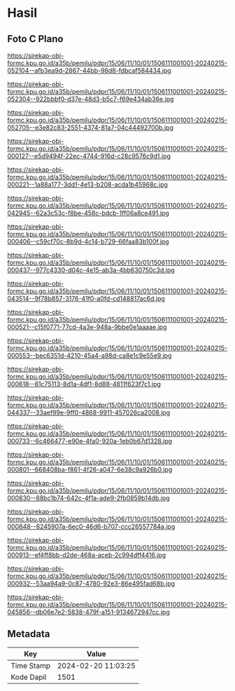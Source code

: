 # Hasil

## Foto C Plano

https://sirekap-obj-formc.kpu.go.id/a35b/pemilu/pdpr/15/06/11/10/01/1506111001001-20240215-052104--afb3ea9d-2867-44bb-98d8-fdbcaf584434.jpg

https://sirekap-obj-formc.kpu.go.id/a35b/pemilu/pdpr/15/06/11/10/01/1506111001001-20240215-052304--922bbbf0-d37e-48d3-b5c7-f69e434ab36e.jpg

https://sirekap-obj-formc.kpu.go.id/a35b/pemilu/pdpr/15/06/11/10/01/1506111001001-20240215-052705--e3e82c83-2551-4374-81a7-04c44492700b.jpg

https://sirekap-obj-formc.kpu.go.id/a35b/pemilu/pdpr/15/06/11/10/01/1506111001001-20240215-000127--e5d9494f-22ec-4744-916d-c28c9576c9d1.jpg

https://sirekap-obj-formc.kpu.go.id/a35b/pemilu/pdpr/15/06/11/10/01/1506111001001-20240215-000221--1a88a177-3dd1-4e13-b208-acda1b45968c.jpg

https://sirekap-obj-formc.kpu.go.id/a35b/pemilu/pdpr/15/06/11/10/01/1506111001001-20240215-042945--62a3c53c-f8be-458c-bdcb-1ff06a8ce491.jpg

https://sirekap-obj-formc.kpu.go.id/a35b/pemilu/pdpr/15/06/11/10/01/1506111001001-20240215-000406--c59cf70c-8b9d-4c14-b729-66faa83b100f.jpg

https://sirekap-obj-formc.kpu.go.id/a35b/pemilu/pdpr/15/06/11/10/01/1506111001001-20240215-000437--977c4330-d04c-4e15-ab3a-4bb630750c3d.jpg

https://sirekap-obj-formc.kpu.go.id/a35b/pemilu/pdpr/15/06/11/10/01/1506111001001-20240215-043514--9f78b857-3176-41f0-a0fd-cd148817ac6d.jpg

https://sirekap-obj-formc.kpu.go.id/a35b/pemilu/pdpr/15/06/11/10/01/1506111001001-20240215-000521--c15f0771-77cd-4a3e-948a-9bbe0e1aaaae.jpg

https://sirekap-obj-formc.kpu.go.id/a35b/pemilu/pdpr/15/06/11/10/01/1506111001001-20240215-000553--bec6351d-4210-45a4-a98d-ca8e1c9e55e9.jpg

https://sirekap-obj-formc.kpu.go.id/a35b/pemilu/pdpr/15/06/11/10/01/1506111001001-20240215-000618--81c75113-8d1a-4df1-8d88-4811f623f7c1.jpg

https://sirekap-obj-formc.kpu.go.id/a35b/pemilu/pdpr/15/06/11/10/01/1506111001001-20240215-044337--33aef99e-9ff0-4868-9911-457026ca2008.jpg

https://sirekap-obj-formc.kpu.go.id/a35b/pemilu/pdpr/15/06/11/10/01/1506111001001-20240215-000733--6c466477-e90e-4fa0-920a-1eb0b67d1328.jpg

https://sirekap-obj-formc.kpu.go.id/a35b/pemilu/pdpr/15/06/11/10/01/1506111001001-20240215-000801--668408ba-f861-4f26-a047-6e38c9a926b0.jpg

https://sirekap-obj-formc.kpu.go.id/a35b/pemilu/pdpr/15/06/11/10/01/1506111001001-20240215-000830--88bc1b74-642c-4f1a-ade9-2fb0859b14db.jpg

https://sirekap-obj-formc.kpu.go.id/a35b/pemilu/pdpr/15/06/11/10/01/1506111001001-20240215-000848--8245907a-6ec0-46d6-b707-ccc26557784a.jpg

https://sirekap-obj-formc.kpu.go.id/a35b/pemilu/pdpr/15/06/11/10/01/1506111001001-20240215-000913--ef4ff8bb-d2de-468a-aceb-2c994dff4416.jpg

https://sirekap-obj-formc.kpu.go.id/a35b/pemilu/pdpr/15/06/11/10/01/1506111001001-20240215-000932--53aa94a9-0c87-4780-92e3-86e495fad68b.jpg

https://sirekap-obj-formc.kpu.go.id/a35b/pemilu/pdpr/15/06/11/10/01/1506111001001-20240215-045856--db06e7e2-5838-479f-a151-9134672947cc.jpg


## Metadata

| Key        | Value               |
| ---------- | ------------------- |
| Time Stamp | 2024-02-20 11:03:25 |
| Kode Dapil | 1501                |



